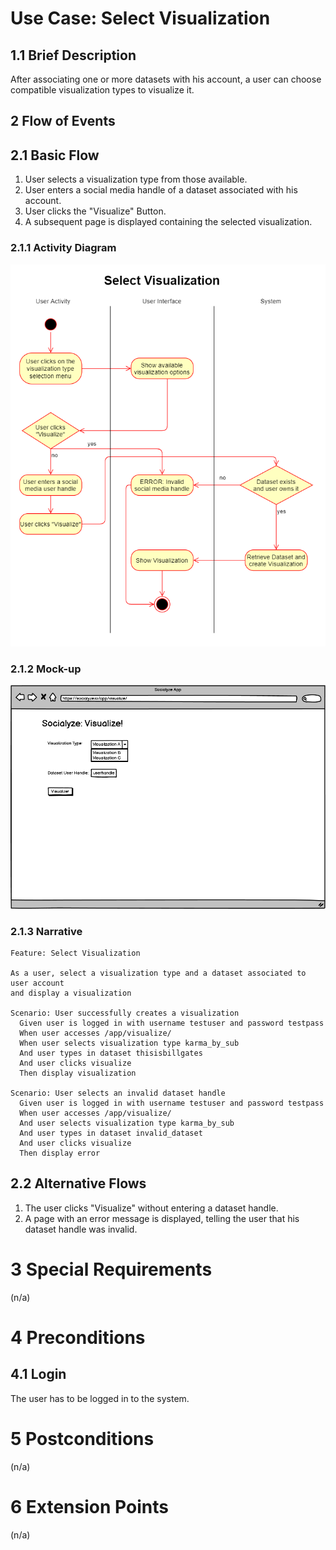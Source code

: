 # Use Case: Select Visualization

## 1.1 Brief Description

After associating one or more datasets with his account, a user can choose compatible visualization types to visualize it.

## 2 Flow of Events

## 2.1 Basic Flow

1. User selects a visualization type from those available.
2. User enters a social media handle of a dataset associated with his account.
3. User clicks the "Visualize" Button.
4. A subsequent page is displayed containing the selected visualization.

### 2.1.1 Activity Diagram

![Select Visualization Activity Diagram](activity_ChooseVisualizationType.png)

### 2.1.2 Mock-up

![Select Visualization Wireframe](mockup_ChooseVisualizationType.png)

### 2.1.3 Narrative

```gherkin
Feature: Select Visualization

As a user, select a visualization type and a dataset associated to user account
and display a visualization

Scenario: User successfully creates a visualization
  Given user is logged in with username testuser and password testpass
  When user accesses /app/visualize/
  When user selects visualization type karma_by_sub
  And user types in dataset thisisbillgates
  And user clicks visualize
  Then display visualization

Scenario: User selects an invalid dataset handle
  Given user is logged in with username testuser and password testpass
  When user accesses /app/visualize/
  And user selects visualization type karma_by_sub
  And user types in dataset invalid_dataset
  And user clicks visualize
  Then display error
```

## 2.2 Alternative Flows

1. The user clicks "Visualize" without entering a dataset handle.
2. A page with an error message is displayed, telling the user that his dataset handle was invalid.

# 3 Special Requirements

(n/a)

# 4 Preconditions

## 4.1 Login

The user has to be logged in to the system.

# 5 Postconditions

(n/a)
 
# 6 Extension Points

(n/a)
